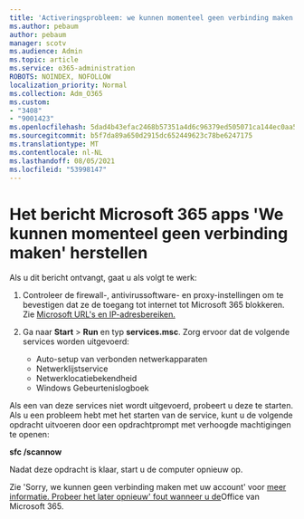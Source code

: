 ```yaml
---
title: 'Activeringsprobleem: we kunnen momenteel geen verbinding maken'
ms.author: pebaum
author: pebaum
manager: scotv
ms.audience: Admin
ms.topic: article
ms.service: o365-administration
ROBOTS: NOINDEX, NOFOLLOW
localization_priority: Normal
ms.collection: Adm_O365
ms.custom:
- "3408"
- "9001423"
ms.openlocfilehash: 5dad4b43efac2468b57351a4d6c96379ed505071ca144ec0aa518e975633bb18
ms.sourcegitcommit: b5f7da89a650d2915dc652449623c78be6247175
ms.translationtype: MT
ms.contentlocale: nl-NL
ms.lasthandoff: 08/05/2021
ms.locfileid: "53998147"
---
```

# <a name="fixing-the-microsoft-365-apps-we-are-unable-to-connect-right-now-message"></a>Het bericht Microsoft 365 apps 'We kunnen momenteel geen verbinding maken' herstellen

Als u dit bericht ontvangt, gaat u als volgt te werk:

1. Controleer de firewall-, antivirussoftware- en proxy-instellingen om te bevestigen dat ze de toegang tot internet tot Microsoft 365 blokkeren. Zie [Microsoft URL's en IP-adresbereiken.](https://docs.microsoft.com/office365/enterprise/urls-and-ip-address-ranges)

2. Ga naar **Start**  >  **Run** en typ **services.msc**. Zorg ervoor dat de volgende services worden uitgevoerd:
    - Auto-setup van verbonden netwerkapparaten
    - Netwerklijstservice
    - Netwerklocatiebekendheid
    - Windows Gebeurtenislogboek

Als een van deze services niet wordt uitgevoerd, probeert u deze te starten. Als u een probleem hebt met het starten van de service, kunt u de volgende opdracht uitvoeren door een opdrachtprompt met verhoogde machtigingen te openen:

**sfc /scannow**

Nadat deze opdracht is klaar, start u de computer opnieuw op.

Zie 'Sorry, we kunnen geen verbinding maken met uw account' voor [meer informatie. Probeer het later opnieuw' fout wanneer u de](https://docs.microsoft.com/office/troubleshoot/activation-installation/issue-when-activate-office-from-office-365)Office van Microsoft 365.